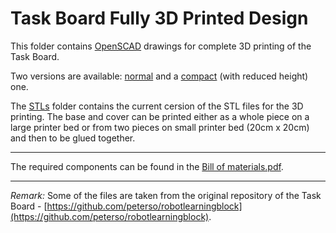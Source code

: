 # Task Board Fully 3D Printed Design

This folder contains [OpenSCAD](https://openscad.org/) drawings for complete 3D printing of the Task Board.

Two versions are available: [normal](task_board_normal.scad) and a [compact](task_board_compact.scad) (with reduced height) one.

The [STLs](./STLs/) folder contains the current cersion of the STL files for the 3D printing. The base and cover can be printed either as a whole piece on a large printer bed or from two pieces on small printer bed (20cm x 20cm) and then to be glued together.

---

The required components can be found in the [Bill of materials.pdf](./Bill%20of%20materials.pdf).

---

_Remark:_ Some of the files are taken from the original repository of the Task Board - [https://github.com/peterso/robotlearningblock](https://github.com/peterso/robotlearningblock).
